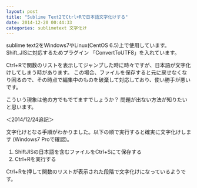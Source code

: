 ```yaml
---
layout: post
title: "Sublime Text2でCtrl+Rで日本語文字化けする"
date: 2014-12-20 00:44:33
categories: sublimetext 文字化け
---
```

<p>sublime text2をWindows7やLinux(CentOS 6.5)上で使用しています。
Shift_JISに対応するためプラグイン 「ConvertToUTF8」を入れています。</p>

<p>Ctrl+Rで関数のリストを表示してジャンプした時に時々ですが、日本語が文字化けしてしまう時があります。
この場合、ファイルを保存すると元に戻せなくなり困るので、その時点で編集中のものを破棄して対応しており、使い勝手が悪いです。</p>

<p>こういう現象は他の方でもでてますでしょうか？ 問題が出ない方法が知りたいと思います。</p>

<p>＜2014/12/24追記＞</p>

<p>文字化けとなる手順がわかりました。以下の順で実行すると確実に文字化けします (Windows7 Proで確認)。</p>

<ol>
<li>ShiftJISの日本語を含むファイルをCtrl+Sにて保存する</li>
<li>Ctrl+Rを実行する</li>
</ol>

<p>Ctrl+Rを押して関数のリストが表示された段階で文字化けになっているようです。</p>

